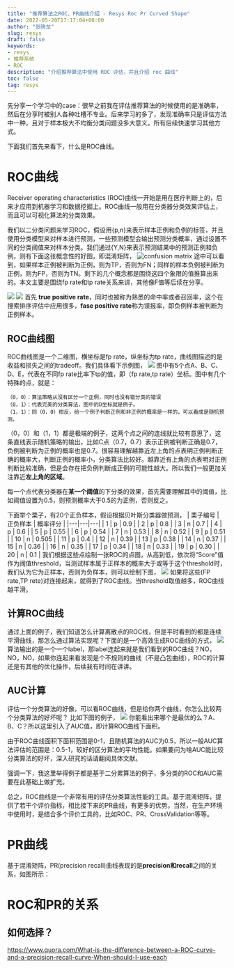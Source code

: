 ```yaml
---
title: "推荐算法之ROC、PR曲线介绍 - Resys Roc Pr Curved Shape"
date: 2022-05-20T17:17:04+08:00
author: "张晓龙"
slug: resys
draft: false
keywords: 
- resys
- 推荐系统
- ROC
description: "介绍推荐算法中使用 ROC 评估，并且介绍 roc 曲线" 
toc: false
tag: resys
---
```


先分享一个学习中的case：很早之前我在评估推荐算法的时候使用的是准确率，然后在分享时被别人各种吐槽不专业。后来学习的多了，发现准确率只是评估方法中一种，且对于样本极大不均衡分类问题没多大意义。所有后续快速学习其他方式。

下面我们首先来看下，什么是ROC曲线。

# ROC曲线
Receiver operating characteristics (ROC)曲线一开始是用在医疗判断上的，后来才应用到机器学习和数据挖掘上。ROC曲线一般用在分类器分类效果评估上，而且可以可视化算法的分类效果。

我们以二分类问题来学习ROC，假设用{p,n}来表示样本正例和负例的标签，并且使用分类模型来对样本进行预测，一些预测模型会输出预测分类概率，通过设置不同的分类阈值来对样本分类。我们通过{Y,N}来表示预测结果中的预测正例和负例，则有下面这张概念性的好图，即混淆矩阵，
![confusion matrix](http://bed-image.oss-cn-beijing.aliyuncs.com/mweb/roc_pr/confusion_matrix.jpg)
途中可以看到，如果样本正例被判断为正例，则为TP，否则为FN；同样的样本负例被判断为正例，则为FP，否则为TN。剩下的几个概念都是围绕这四个象限的值推算出来的。本文主要是围绕fp rate和tp rate关系来讲，其他像F值等后续在分享。

![](https://bed-image.oss-cn-beijing.aliyuncs.com/mweb/roc_pr/fp.jpg)
![](https://bed-image.oss-cn-beijing.aliyuncs.com/mweb/roc_pr/sp.jpg)
首先 **true positive rate**，同时也被称为熟悉的命中率或者召回率，这个在搜索排序评估中应用很多，**fase positive rate**称为误报率，即负例样本被判断为正例样本。

## ROC曲线图
ROC曲线图是一个二维图，横坐标是fp rate，纵坐标为tp rate，曲线图描述的是收益和损失之间的tradeoff。我们具体看下示例图，
![](http://bed-image.oss-cn-beijing.aliyuncs.com/mweb/roc_pr/roc.jpg)
图中有5个点A、B、C、D、E，代表在不同fp rate比率下tp的值，即（fp rate,tp rate）坐标。图中有几个特殊的点，就是：

	（0，0）：算法策略从没有区分一个正例，同时也没有错分类的错误
	（0，1）：代表完美的分类算法，图中的D坐标就是例子。
	（1，1）：同（0，0）相反，给一个例子判断正例和非正例的概率是一样的，可以看成是随机预测。
（0，0）和（1，1）都是极端的例子，这两个点之间的连线就比较有意思了，这条直线表示随机策略的输出，比如C点（0.7，0.7）表示正例被判断正确是0.7，负例被判断为正例的概率也是0.7。很容易理解越靠近左上角的点表明正例判断正确的概率大，判断正例的概率小，分类算法比较好。越靠近有上角的点表明对正例判断比较准确，但是会存在把负例判断成正例的可能性越大。所以我们一般更加关注靠近**左上角的区域**。

每一个点代表分类器在**某一个阈值**的下分类的效果，首先需要理解其中的阈值，比如阈值设置为0.5，则预测概率大于0.5的为正例，否则反之。

下面举个栗子，有20个正负样本，假设根据贝叶斯分类器做预测，
| 栗子编号 | 正负样本 | 概率评分 |
|---|---|---|
| 1 | p | 0.9 |
| 2 | p | 0.8 |
| 3 | n | 0.7 |
| 4 | p | 0.6 |
| 5 | p | 0.55 |
| 6 | p | 0.54 |
| 7 | n | 0.53 |
| 8 | n | 0.52 |
| 9 | p | 0.51 |
| 10 | n | 0.505 |
| 11 | p | 0.4 |
| 12 | n | 0.39 |
| 13 | p | 0.38 |
| 14 | n | 0.37 |
| 15 | n | 0.36 |
| 16 | n | 0.35 |
| 17 | p | 0.34 |
| 18 | n | 0.33 |
| 19 | p | 0.30 |
| 20 | n | 0.1 |
我们根据这些点绘制一张ROC的点图，从高到低，依次将“Score”值作为阈值threshold，当测试样本属于正样本的概率大于或等于这个threshold时，我们认为它为正样本，否则为负样本，则可以绘制下图，
![](http://image.bfstack.com/mweb/roc_pr/sample.jpg)
如果将这些(FP rate,TP rete)对连接起来，就得到了ROC曲线。当threshold取值越多，ROC曲线越平滑。

## 计算ROC曲线
通过上面的例子，我们知道怎么计算离散点的ROC线，但是平时看到的都是连续平滑曲线，那怎么通过算法实现呢？下面的是一个高效生成ROC曲线的方式，
![](http://image.bfstack.com/mweb/roc_pr/alg.jpg)
算法输出的是一个一个label，那label连起来就是我们看到的ROC曲线？NO，NO，NO，如果你连起来看发现是个不规则的曲线（不是凸包曲线），ROC的计算还是有其他的优化操作，后续我有时间在讲讲。

## AUC计算
评估一个分类算法的好像，可以看ROC曲线，但是给你两个曲线，你怎么比较两个分类算法的好坏呢？
比如下图的例子，
![](http://bed-image.oss-cn-beijing.aliyuncs.com/mweb/roc_pr/auc_ca.jpg)
你能看出来哪个是最优的么？A、B、C？所以这里引入了AUC值，即计算ROC曲线下面积。

由于ROC曲线面积下面积范围是0-1，且随机算法的AUC为0.5，所以一般AUC算法评估的范围是：0.5-1，较好的区分算法的平均性能。如果要问为啥AUC能比较分类算法的好坏，深入研究的话请翻阅具体文献。

强调一下，我这里举得例子都是基于二分累算法的例子，多分类的ROC和AUC需要在此基础上做扩充。

总之，ROC曲线是一个非常有用的评估分类算法性能的工具。基于混淆矩阵，提供了若干个评价指标，相比接下来的PR曲线，有更多的优势。当然，在生产环境中使用时，是结合多个评价工具的，比如ROC、PR、CrossValidation等等。

# PR曲线
基于混淆矩阵，PR(precision recall)曲线表现的是**precision和recall**之间的关系，如图所示：


# ROC和PR的关系


## 如何选择？

https://www.quora.com/What-is-the-difference-between-a-ROC-curve-and-a-precision-recall-curve-When-should-I-use-each
